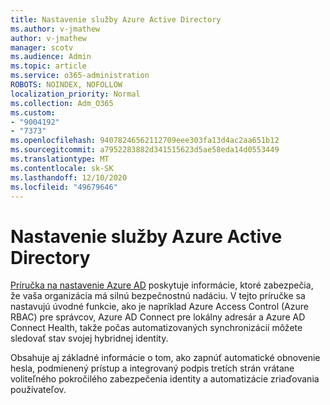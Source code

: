 ```yaml
---
title: Nastavenie služby Azure Active Directory
ms.author: v-jmathew
author: v-jmathew
manager: scotv
ms.audience: Admin
ms.topic: article
ms.service: o365-administration
ROBOTS: NOINDEX, NOFOLLOW
localization_priority: Normal
ms.collection: Adm_O365
ms.custom:
- "9004192"
- "7373"
ms.openlocfilehash: 94078246562112709eee303fa13d4ac2aa651b12
ms.sourcegitcommit: a7952283882d341515623d5ae58eda14d0553449
ms.translationtype: MT
ms.contentlocale: sk-SK
ms.lasthandoff: 12/10/2020
ms.locfileid: "49679646"
---
```

# <a name="set-up-azure-active-directory"></a>Nastavenie služby Azure Active Directory

[Príručka na nastavenie Azure AD](https://go.microsoft.com/fwlink/?linkid=2134390) poskytuje informácie, ktoré zabezpečia, že vaša organizácia má silnú bezpečnostnú nadáciu. V tejto príručke sa nastavujú úvodné funkcie, ako je napríklad Azure Access Control (Azure RBAC) pre správcov, Azure AD Connect pre lokálny adresár a Azure AD Connect Health, takže počas automatizovaných synchronizácií môžete sledovať stav svojej hybridnej identity.

Obsahuje aj základné informácie o tom, ako zapnúť automatické obnovenie hesla, podmienený prístup a integrovaný podpis tretích strán vrátane voliteľného pokročilého zabezpečenia identity a automatizácie zriaďovania používateľov.
